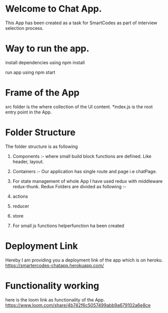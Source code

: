 # Welcome to Chat App.
This App has been created as a task for SmartCodes as part of interview selection process.

# Way to run the app.
install dependencies using 
npm install 

run app using 
npm start

# Frame of the App
 src folder is the where collection of the UI content.
 *index.js is the root entry point in the App.

 # Folder Structure
 The folder structure is as following 
1. Components :-
where small build block functions are defined. Like header, layout.
2. Containers :-
Our application has single route and page i.e chatPage.

3. For state management of whole App I have used redux with middleware redux-thunk.
Redux Folders are divided as following :-
1. actions
2. reducer
3. store


4. For small js functions helperfunction ha been created

# Deployment Link
Hereby I am providing you a deployment link of the app which is on heroku.
https://smartercodes-chatapp.herokuapp.com/

 # Functionality working

 here is the loom link as functionality of the App.
 https://www.loom.com/share/4b742f6c5057499abb9a679102a6e8ce

